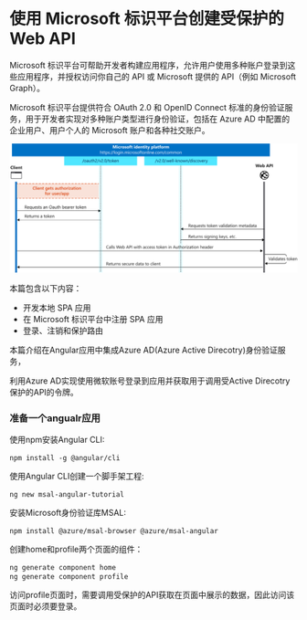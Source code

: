 # 使用 Microsoft 标识平台创建受保护的 Web API
Microsoft 标识平台可帮助开发者构建应用程序，允许用户使用多种账户登录到这些应用程序，并授权访问你自己的 API 或 Microsoft 提供的 API（例如 Microsoft Graph）。  

Microsoft 标识平台提供符合 OAuth 2.0 和 OpenID Connect 标准的身份验证服务，用于开发者实现对多种账户类型进行身份验证，包括在 Azure AD 中配置的企业用户、用户个人的 Microsoft 账户和各种社交账户。

![](/assets/img/convergence-scenarios-webapi.svg "")

本篇包含以下内容：
- 开发本地 SPA 应用
- 在 Microsoft 标识平台中注册 SPA 应用
- 登录、注销和保护路由

本篇介绍在Angular应用中集成Azure AD(Azure Active Direcotry)身份验证服务，

利用Azure AD实现使用微软账号登录到应用并获取用于调用受Active Direcotry保护的API的令牌。

### 准备一个angualr应用

使用npm安装Angular CLI:

```
npm install -g @angular/cli
```

使用Angular CLI创建一个脚手架工程:

```
ng new msal-angular-tutorial
```

安装Microsoft身份验证库MSAL:

```
npm install @azure/msal-browser @azure/msal-angular
```

创建home和profile两个页面的组件：
```
ng generate component home
ng generate component profile
```

访问profile页面时，需要调用受保护的API获取在页面中展示的数据，因此访问该页面时必须要登录。
